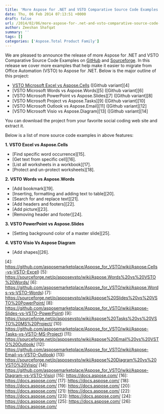 ```yaml
---
title: 'More Aspose for .NET and VSTO Comparative Source Code Examples'
date: Thu, 06 Feb 2014 07:13:51 +0000
draft: false
url: /2014/02/06/more-aspose-for-.net-and-vsto-comparative-source-code-examples-2/
author: Zeeshan Shafqat
summary: ''
tags: []
categories: ['Aspose.Total Product Family']
---
```


We are pleased to announce the release of more Aspose for .NET and VSTO Comparative Source Code Examples on [GitHub][1] and [Sourceforge][2]. In this release we cover more examples that help make it easier to migrate from Office Automation (VSTO) to Aspose for .NET. Below is the major outline of this project:

*   [VSTO Microsoft Excel vs Aspose.Cells][3] ([Github variant][4]
*   [VSTO Microsoft Words vs Aspose.Words][5] ([Github variant][6]
*   [VSTO Microsoft PowerPoint vs Aspose.Slides][7] ([Github variant][8]
*   [VSTO Microsoft Project vs Aspose.Tasks][9] ([Github variant][10]
*   [VSTO Microsoft Outlook vs Aspose.Email][11] ([Github variant][12]
*   [VSTO Microsoft Visio vs Aspose.Diagram][13] ([Github variant][14]

You can download the project from your favorite social coding web site and extract it.

Below is a list of more source code examples in above features:

**1\. VSTO Excel vs Aspose.Cells**

*   [Find specific word occurrence][15].
*   [Get text from specific cell][16].
*   [List all worksheets in a workbook][17].
*   [Protect and un-protect worksheets][18].

**2\. VSTO Words vs Aspose.Words**

*   [Add bookmark][19].
*   [Inserting, formatting and adding text to table][20].
*   [Search for and replace text][21].
*   [Add headers and footers][22].
*   [Add picture][23].
*   [Removing header and footer][24].

**3\. VSTO PowerPoint vs Aspose.Slides**

*   [Setting background color of a master slide][25].

**4\. VSTO Visio Vs Aspose Diagram**

*   [Add shapes][26].




[1]: https://github.com/asposemarketplace/Aspose_for_VSTO/wiki
[2]: https://sourceforge.net/projects/asposevsto/
[3]: https://sourceforge.net/p/asposevsto/wiki/Aspose.Cells%20vs%20VSTO%20Excel/
[4]: https://github.com/asposemarketplace/Aspose_for_VSTO/wiki/Aspose.Cells-vs-VSTO-Excel)
[5]: https://sourceforge.net/p/asposevsto/wiki/Aspose.Words%20vs%20VSTO%20Words/
[6]: https://github.com/asposemarketplace/Aspose_for_VSTO/wiki/Aspose.Words-vs-VSTO-Words)
[7]: https://sourceforge.net/p/asposevsto/wiki/Aspose%20Slides%20vs%20VSTO%20PowerPoint/
[8]: https://github.com/asposemarketplace/Aspose_for_VSTO/wiki/Aspose-Slides-vs-VSTO-PowerPoint)
[9]: https://sourceforge.net/p/asposevsto/wiki/Aspose%20Tasks%20vs%20VSTO%20MS%20Project/
[10]: https://github.com/asposemarketplace/Aspose_for_VSTO/wiki/Aspose-Tasks-vs-VSTO-MS-Project)
[11]: https://sourceforge.net/p/asposevsto/wiki/Aspose%20Email%20vs%20VSTO%20Outlook/
[12]: https://github.com/asposemarketplace/Aspose_for_VSTO/wiki/Aspose-Email-vs-VSTO-Outlook)
[13]: https://sourceforge.net/p/asposevsto/wiki/Aspose%20Diagram%20vs%20VSTO%20Visio/
[14]: https://github.com/asposemarketplace/Aspose_for_VSTO/wiki/Aspose-Diagram-vs-VSTO-Visio)
[15]: https://docs.aspose.com/
[16]: https://docs.aspose.com/
[17]: https://docs.aspose.com/
[18]: https://docs.aspose.com/
[19]: https://docs.aspose.com/
[20]: https://docs.aspose.com/
[21]: https://docs.aspose.com/
[22]: https://docs.aspose.com/
[23]: https://docs.aspose.com/
[24]: https://docs.aspose.com/
[25]: https://docs.aspose.com/
[26]: https://docs.aspose.com/




